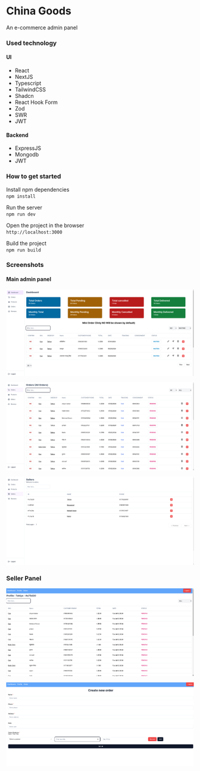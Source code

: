 # China Goods

An e-commerce admin panel

### Used technology
#### UI
- React
- NextJS
- Typescript
- TailwindCSS
- Shadcn
- React Hook Form
- Zod
- SWR
- JWT

#### Backend
- ExpressJS
- Mongodb
- JWT

### How to get started

Install npm dependencies </br>
` npm install `

Run the server </br>
` npm run dev `

Open the project in the browser </br>
`http://localhost:3000`

Build the project </br>
` npm run build `


### Screenshots

#### Main admin panel

![screenshot](./images/Screenshot%20from%202024-07-03%2010.24.07.png)


![screenshot](./images/Screenshot%20from%202024-07-03%2010.24.20.png)

![screenshot](./images/Screenshot%20from%202024-07-03%2010.24.38.png)

### Seller Panel

![screenshot](./images/Screenshot%20from%202024-07-03%2010.25.10.png)


![screenshot](./images/Screenshot%20from%202024-07-03%2010.25.17.png)

